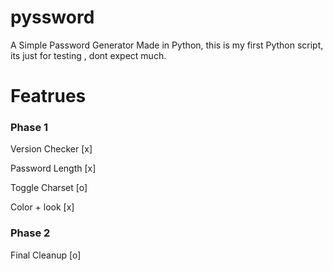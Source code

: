 # pyssword

A Simple Password Generator Made in Python,
this is my first Python script, its just for testing
, dont expect much.

# Featrues

  <h3> Phase 1 </h3>
 
 <p> Version Checker [x] </p>
 <p> Password Length [x] </p>
 <p> Toggle Charset  [o] </p>
 <P> Color + look    [x] </p>
 <p  Credit screen   [x] </p>
 
 <h3> Phase 2 </h3>
 
 <p> Final Cleanup   [o] </p>
 
